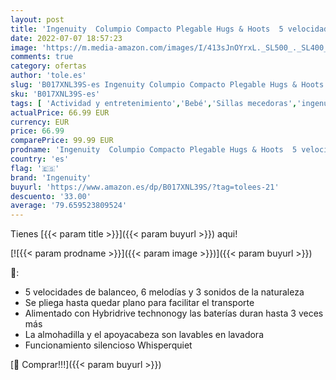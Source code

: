 ```yaml
---
layout: post
title: 'Ingenuity  Columpio Compacto Plegable Hugs & Hoots  5 velocidades de balanceo  hamaca con 8 melodías y 3 sonidos de naturaleza  arco de juego extraíble  desde recién nacido hasta los 9 kg'
date: 2022-07-07 18:57:23
image: 'https://m.media-amazon.com/images/I/413sJnOYrxL._SL500_._SL400_.jpg'
comments: true
category: ofertas
author: 'tole.es'
slug: 'B017XNL39S-es Ingenuity Columpio Compacto Plegable Hugs & Hoots 5...'
sku: 'B017XNL39S-es'
tags: [ 'Actividad y entretenimiento','Bebé','Sillas mecedoras','ingenuity','nacido','recién','🇪🇸', ]
actualPrice: 66.99 EUR
currency: EUR
price: 66.99
comparePrice: 99.99 EUR
prodname: 'Ingenuity  Columpio Compacto Plegable Hugs & Hoots  5 velocidades de balanceo  hamaca con 8 melodías y 3 sonidos de naturaleza  arco de juego extraíble  desde recién nacido hasta los 9 kg'
country: 'es'
flag: '🇪🇸'
brand: 'Ingenuity'
buyurl: 'https://www.amazon.es/dp/B017XNL39S/?tag=tolees-21'
descuento: '33.00'
average: '79.659523809524'
---
```


Tienes [{{< param title >}}]({{< param buyurl >}}) aqui!

[![{{< param prodname >}}]({{< param image >}})]({{< param buyurl >}})

🔎:

- 5 velocidades de balanceo, 6 melodías y 3 sonidos de la naturaleza
- Se pliega hasta quedar plano para facilitar el transporte
- Alimentado con Hybridrive technonogy las baterías duran hasta 3 veces más
- La almohadilla y el apoyacabeza son lavables en lavadora
- Funcionamiento silencioso Whisperquiet

[🛒 Comprar!!!]({{< param buyurl >}})
